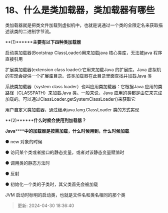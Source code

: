 # 18、什么是类加载器，类加载器有哪些

类加载器就是把类文件加载到虚拟机中，也就是说通过一个类的全限定名来获取描述该类的二进制字节流。

**(1)********主要有以下四种类加载器**

启动类加载器(Bootstrap ClassLoader)用来加载java 核心类库，无法被java 程序直接引用

扩展类加载器(extension class loader):它用来加载Java 的扩展库。Java 虚拟机的实现会提供一个扩展库目录。该类加载器在此目录里面查找并加载Java 类

系统类加载器（system class loader）也叫应用类加载器：它根据Java 应用的类 路径（CLASSPATH）来加载Java 类。一般来说，Java 应用的类都是由它来完成加载的。可以通过ClassLoader.getSystemClassLoader()来获取它

用户自定义类加载器，通过继承java.lang.ClassLoader 类的方式实现

**(2)********什么时候会使用到加载器？**

**Java********中的加载器是按需加载，什么时候用到，什么时候加载**

● new 对象的时候

● 访问某个类或者接口的静态变量，或者对该静态变量赋值时

● 调用类的静态方法时

● 反射

● 初始化一个类的子类时，其父类首先会被加载

JVM 启动时标明的启动类，也就是文件名和类名相同的那个类

> 更新: 2024-04-30 18:36:40  
